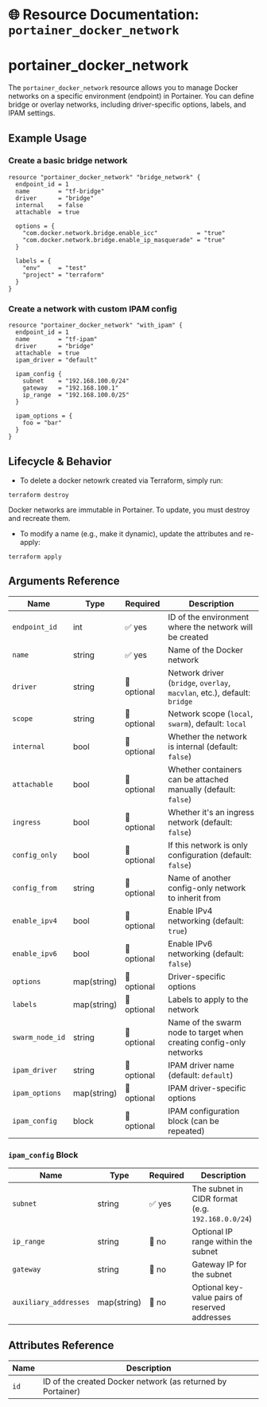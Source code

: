 # 🌐 **Resource Documentation: `portainer_docker_network`**

# portainer_docker_network
The `portainer_docker_network` resource allows you to manage Docker networks on a specific environment (endpoint) in Portainer.
You can define bridge or overlay networks, including driver-specific options, labels, and IPAM settings.

## Example Usage

### Create a basic bridge network
```hcl
resource "portainer_docker_network" "bridge_network" {
  endpoint_id = 1
  name        = "tf-bridge"
  driver      = "bridge"
  internal    = false
  attachable  = true

  options = {
    "com.docker.network.bridge.enable_icc"           = "true"
    "com.docker.network.bridge.enable_ip_masquerade" = "true"
  }

  labels = {
    "env"     = "test"
    "project" = "terraform"
  }
}
```

### Create a network with custom IPAM config
```hcl
resource "portainer_docker_network" "with_ipam" {
  endpoint_id = 1
  name        = "tf-ipam"
  driver      = "bridge"
  attachable  = true
  ipam_driver = "default"

  ipam_config {
    subnet    = "192.168.100.0/24"
    gateway   = "192.168.100.1"
    ip_range  = "192.168.100.0/25"
  }

  ipam_options = {
    foo = "bar"
  }
}
```

## Lifecycle & Behavior
- To delete a docker netowrk created via Terraform, simply run:
```hcl
terraform destroy
```
Docker networks are immutable in Portainer. To update, you must destroy and recreate them.
- To modify a name (e.g., make it dynamic), update the attributes and re-apply:
```hcl
terraform apply
```

## Arguments Reference

| Name            | Type        | Required    | Description                                                    |
|-----------------|-------------|-------------|----------------------------------------------------------------|
| `endpoint_id`   | int         | ✅ yes       | ID of the environment where the network will be created       |
| `name`          | string      | ✅ yes       | Name of the Docker network                                    |
| `driver`        | string      | 🚫 optional | Network driver (`bridge`, `overlay`, `macvlan`, etc.), default: `bridge` |
| `scope`         | string      | 🚫 optional | Network scope (`local`, `swarm`), default: `local`             |
| `internal`      | bool        | 🚫 optional | Whether the network is internal (default: `false`)             |
| `attachable`    | bool        | 🚫 optional | Whether containers can be attached manually (default: `false`) |
| `ingress`       | bool        | 🚫 optional | Whether it's an ingress network (default: `false`)             |
| `config_only`   | bool        | 🚫 optional | If this network is only configuration (default: `false`)       |
| `config_from`   | string      | 🚫 optional | Name of another config-only network to inherit from            |
| `enable_ipv4`   | bool        | 🚫 optional | Enable IPv4 networking (default: `true`)                       |
| `enable_ipv6`   | bool        | 🚫 optional | Enable IPv6 networking (default: `false`)                      |
| `options`       | map(string) | 🚫 optional | Driver-specific options                                        |
| `labels`        | map(string) | 🚫 optional | Labels to apply to the network                                 |
| `swarm_node_id` | string      | 🚫 optional | Name of the swarm node to target when creating config-only networks |
| `ipam_driver`   | string      | 🚫 optional | IPAM driver name (default: `default`)                          |
| `ipam_options`  | map(string) | 🚫 optional | IPAM driver-specific options                                   |
| `ipam_config`   | block       | 🚫 optional | IPAM configuration block (can be repeated)                     |

### `ipam_config` Block

| Name                  | Type        | Required | Description                                       |
|-----------------------|-------------|----------|---------------------------------------------------|
| `subnet`              | string      | ✅ yes    | The subnet in CIDR format (e.g. `192.168.0.0/24`) |
| `ip_range`            | string      | 🚫 no     | Optional IP range within the subnet               |
| `gateway`             | string      | 🚫 no     | Gateway IP for the subnet                         |
| `auxiliary_addresses` | map(string) | 🚫 no     | Optional key-value pairs of reserved addresses    |

## Attributes Reference

| Name | Description                                                   |
|------|---------------------------------------------------------------|
| `id` | ID of the created Docker network (as returned by Portainer)  |
